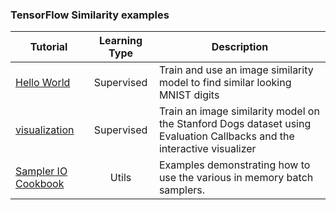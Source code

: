 ### TensorFlow Similarity examples


| Tutorial | Learning Type | Description |
| ------ | :-----: | ---------- |
| [Hello World](./supervised_hello_world.ipynb) | Supervised | Train and use an image similarity model to find similar looking MNIST digits |
| [visualization](./supervised_visualization.ipynb) | Supervised | Train an image similarity model on the Stanford Dogs dataset using Evaluation Callbacks and the interactive visualizer |
| [Sampler IO Cookbook](./sampler_io_cookbook.ipynb) | Utils | Examples demonstrating how to use the various in memory batch samplers.
